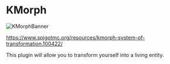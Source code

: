 # KMorph

![KMorphBanner](https://user-images.githubusercontent.com/47261795/169669477-30bd9b9d-07ab-4095-89a1-fee5780719db.png)

https://www.spigotmc.org/resources/kmorph-system-of-transformation.100422/

This plugin will allow you to transform yourself into a living entity.
